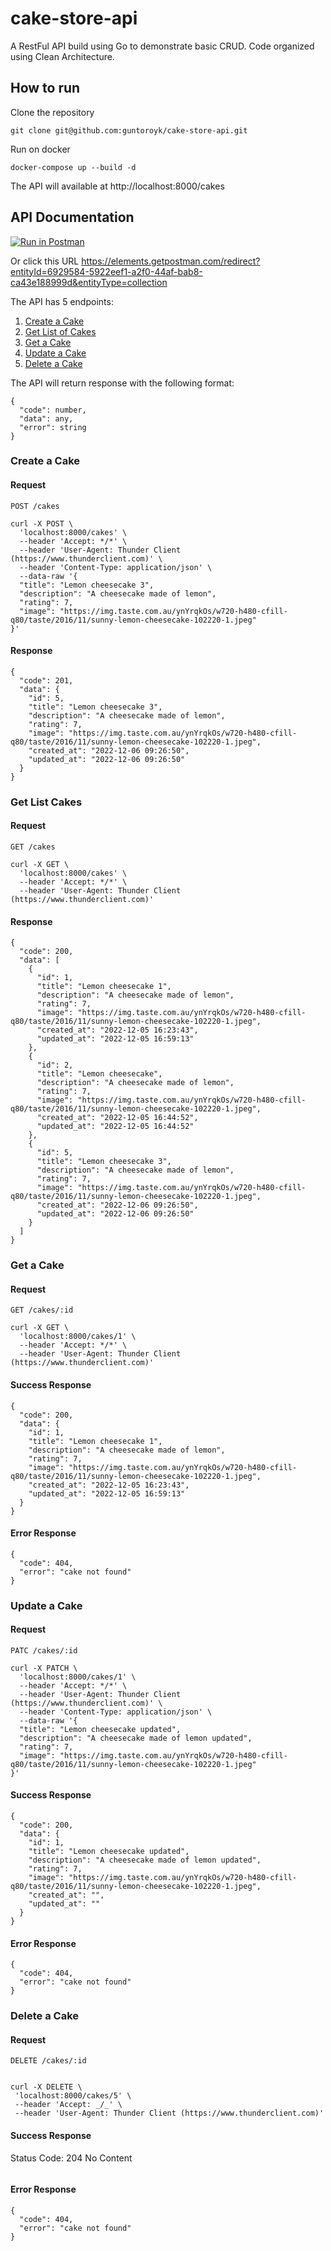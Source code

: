 # cake-store-api

A RestFul API build using Go to demonstrate basic CRUD. Code organized using Clean Architecture.

## How to run

Clone the repository

```
git clone git@github.com:guntoroyk/cake-store-api.git
```

Run on docker

```
docker-compose up --build -d
```

The API will available at http://localhost:8000/cakes

## API Documentation

[![Run in Postman](https://run.pstmn.io/button.svg)](https://app.getpostman.com/run-collection/6929584-5922eef1-a2f0-44af-bab8-ca43e188999d?action=collection%2Ffork&collection-url=entityId%3D6929584-5922eef1-a2f0-44af-bab8-ca43e188999d%26entityType%3Dcollection%26workspaceId%3D376ac51e-7371-4129-b917-abb587ed642f)

Or click this URL https://elements.getpostman.com/redirect?entityId=6929584-5922eef1-a2f0-44af-bab8-ca43e188999d&entityType=collection

The API has 5 endpoints:

1. [Create a Cake](#create-a-cake)
2. [Get List of Cakes](#get-list-cakes)
3. [Get a Cake](#get-a-cake)
4. [Update a Cake](#update-a-cake)
5. [Delete a Cake](#delete-a-cake)

The API will return response with the following format:

```
{
  "code": number,
  "data": any,
  "error": string
}
```

### Create a Cake

#### Request

`POST /cakes`

```
curl -X POST \
  'localhost:8000/cakes' \
  --header 'Accept: */*' \
  --header 'User-Agent: Thunder Client (https://www.thunderclient.com)' \
  --header 'Content-Type: application/json' \
  --data-raw '{
  "title": "Lemon cheesecake 3",
  "description": "A cheesecake made of lemon",
  "rating": 7,
  "image": "https://img.taste.com.au/ynYrqkOs/w720-h480-cfill-q80/taste/2016/11/sunny-lemon-cheesecake-102220-1.jpeg"
}'
```

#### Response

```
{
  "code": 201,
  "data": {
    "id": 5,
    "title": "Lemon cheesecake 3",
    "description": "A cheesecake made of lemon",
    "rating": 7,
    "image": "https://img.taste.com.au/ynYrqkOs/w720-h480-cfill-q80/taste/2016/11/sunny-lemon-cheesecake-102220-1.jpeg",
    "created_at": "2022-12-06 09:26:50",
    "updated_at": "2022-12-06 09:26:50"
  }
}
```

### Get List Cakes

#### Request

`GET /cakes`

```
curl -X GET \
  'localhost:8000/cakes' \
  --header 'Accept: */*' \
  --header 'User-Agent: Thunder Client (https://www.thunderclient.com)'
```

#### Response

```
{
  "code": 200,
  "data": [
    {
      "id": 1,
      "title": "Lemon cheesecake 1",
      "description": "A cheesecake made of lemon",
      "rating": 7,
      "image": "https://img.taste.com.au/ynYrqkOs/w720-h480-cfill-q80/taste/2016/11/sunny-lemon-cheesecake-102220-1.jpeg",
      "created_at": "2022-12-05 16:23:43",
      "updated_at": "2022-12-05 16:59:13"
    },
    {
      "id": 2,
      "title": "Lemon cheesecake",
      "description": "A cheesecake made of lemon",
      "rating": 7,
      "image": "https://img.taste.com.au/ynYrqkOs/w720-h480-cfill-q80/taste/2016/11/sunny-lemon-cheesecake-102220-1.jpeg",
      "created_at": "2022-12-05 16:44:52",
      "updated_at": "2022-12-05 16:44:52"
    },
    {
      "id": 5,
      "title": "Lemon cheesecake 3",
      "description": "A cheesecake made of lemon",
      "rating": 7,
      "image": "https://img.taste.com.au/ynYrqkOs/w720-h480-cfill-q80/taste/2016/11/sunny-lemon-cheesecake-102220-1.jpeg",
      "created_at": "2022-12-06 09:26:50",
      "updated_at": "2022-12-06 09:26:50"
    }
  ]
}
```

### Get a Cake

#### Request

`GET /cakes/:id`

```
curl -X GET \
  'localhost:8000/cakes/1' \
  --header 'Accept: */*' \
  --header 'User-Agent: Thunder Client (https://www.thunderclient.com)'
```

#### Success Response

```
{
  "code": 200,
  "data": {
    "id": 1,
    "title": "Lemon cheesecake 1",
    "description": "A cheesecake made of lemon",
    "rating": 7,
    "image": "https://img.taste.com.au/ynYrqkOs/w720-h480-cfill-q80/taste/2016/11/sunny-lemon-cheesecake-102220-1.jpeg",
    "created_at": "2022-12-05 16:23:43",
    "updated_at": "2022-12-05 16:59:13"
  }
}
```

#### Error Response

```
{
  "code": 404,
  "error": "cake not found"
}
```

### Update a Cake

#### Request

`PATC /cakes/:id`

```
curl -X PATCH \
  'localhost:8000/cakes/1' \
  --header 'Accept: */*' \
  --header 'User-Agent: Thunder Client (https://www.thunderclient.com)' \
  --header 'Content-Type: application/json' \
  --data-raw '{
  "title": "Lemon cheesecake updated",
  "description": "A cheesecake made of lemon updated",
  "rating": 7,
  "image": "https://img.taste.com.au/ynYrqkOs/w720-h480-cfill-q80/taste/2016/11/sunny-lemon-cheesecake-102220-1.jpeg"
}'
```

#### Success Response

```
{
  "code": 200,
  "data": {
    "id": 1,
    "title": "Lemon cheesecake updated",
    "description": "A cheesecake made of lemon updated",
    "rating": 7,
    "image": "https://img.taste.com.au/ynYrqkOs/w720-h480-cfill-q80/taste/2016/11/sunny-lemon-cheesecake-102220-1.jpeg",
    "created_at": "",
    "updated_at": ""
  }
}
```

#### Error Response

```
{
  "code": 404,
  "error": "cake not found"
}
```

### Delete a Cake

#### Request

`DELETE /cakes/:id`

```

curl -X DELETE \
 'localhost:8000/cakes/5' \
 --header 'Accept: _/_' \
 --header 'User-Agent: Thunder Client (https://www.thunderclient.com)'

```

#### Success Response

Status Code: 204 No Content

```

```

#### Error Response

```
{
  "code": 404,
  "error": "cake not found"
}

```
